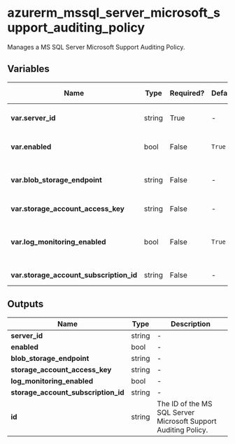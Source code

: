 # azurerm_mssql_server_microsoft_support_auditing_policy

Manages a MS SQL Server Microsoft Support Auditing Policy.

## Variables

| Name | Type | Required? | Default  | possible values | Description |
| ---- | ---- | --------- | -------- | ----------- | ----------- |
| **var.server_id** | string | True | -  |  -  | The ID of the SQL Server to set the extended auditing policy. Changing this forces a new resource to be created. | 
| **var.enabled** | bool | False | `True`  |  `true`, `false`  | Whether to enable the extended auditing policy. Possible values are `true` and `false`. Defaults to `true`. | 
| **var.blob_storage_endpoint** | string | False | -  |  -  | The blob storage endpoint (e.g. https://example.blob.core.windows.net). This blob storage will hold all Microsoft support auditing logs. | 
| **var.storage_account_access_key** | string | False | -  |  -  | The access key to use for the auditing storage account. | 
| **var.log_monitoring_enabled** | bool | False | `True`  |  -  | Enable audit events to Azure Monitor? To enable server audit events to Azure Monitor, please enable its main database audit events to Azure Monitor. Defaults to `true`. | 
| **var.storage_account_subscription_id** | string | False | -  |  -  | The ID of the Subscription containing the Storage Account. | 



## Outputs

| Name | Type | Description |
| ---- | ---- | --------- | 
| **server_id** | string  | - | 
| **enabled** | bool  | - | 
| **blob_storage_endpoint** | string  | - | 
| **storage_account_access_key** | string  | - | 
| **log_monitoring_enabled** | bool  | - | 
| **storage_account_subscription_id** | string  | - | 
| **id** | string  | The ID of the MS SQL Server Microsoft Support Auditing Policy. | 